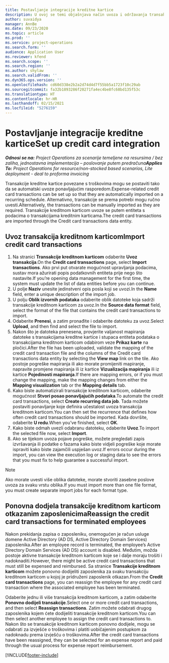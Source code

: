 ```yaml
---
title: Postavljanje integracije kreditne kartice
description: U ovoj se temi objašnjava način uvoza i održavanja transakcija kreditne kartice povezane s troškovima.
author: suvaidya
manager: AnnBe
ms.date: 09/23/2020
ms.topic: article
ms.prod: ''
ms.service: project-operations
ms.search.form: ''
audience: Application User
ms.reviewer: kfend
ms.search.scope: ''
ms.search.region: ''
ms.author: shylaw
ms.search.validFrom: ''
ms.dyn365.ops.version: ''
ms.openlocfilehash: cd60d338e2b2a2d74d4d7f55bb5a1723f10c29ab
ms.sourcegitcommit: fa32b1893286f20271fa4ec4be8fc68bd135f53c
ms.translationtype: HT
ms.contentlocale: hr-HR
ms.lasthandoff: 02/15/2021
ms.locfileid: "5276159"
---
```

# <a name="set-up-credit-card-integration"></a><span data-ttu-id="8e661-103">Postavljanje integracije kreditne kartice</span><span class="sxs-lookup"><span data-stu-id="8e661-103">Set up credit card integration</span></span>

<span data-ttu-id="8e661-104">_**Odnosi se na:** Project Operations za scenarije temeljene na resursima / bez zaliha, jednostavna implementacija – poslovanje putem predračuna_</span><span class="sxs-lookup"><span data-stu-id="8e661-104">_**Applies To:** Project Operations for resource/non-stocked based scenarios, Lite deployment - deal to proforma invoicing_</span></span>

<span data-ttu-id="8e661-105">Transakcije kreditne kartice povezane s troškovima mogu se postaviti tako da se automatski uvoze ponavljajućim rasporedom.</span><span class="sxs-lookup"><span data-stu-id="8e661-105">Expense-related credit card transactions can be set up so that they are automatically imported on a recurring schedule.</span></span> <span data-ttu-id="8e661-106">Alternativno, transakcije se prema potrebi mogu ručno uvesti.</span><span class="sxs-lookup"><span data-stu-id="8e661-106">Alternatively, the transactions can be manually imported as they are required.</span></span> <span data-ttu-id="8e661-107">Transakcije kreditnom karticom uvoze se putem entiteta s podacima o transakcijama kreditnim karticama.</span><span class="sxs-lookup"><span data-stu-id="8e661-107">The credit card transactions are imported through the Credit card transactions data entity.</span></span>

## <a name="import-credit-card-transactions"></a><span data-ttu-id="8e661-108">Uvoz transakcija kreditnom karticom</span><span class="sxs-lookup"><span data-stu-id="8e661-108">Import credit card transactions</span></span>

1. <span data-ttu-id="8e661-109">Na stranici **Transakcije kreditnom karticom** odaberite **Uvoz transakcija**.</span><span class="sxs-lookup"><span data-stu-id="8e661-109">On the **Credit card transactions** page, select **Import transactions**.</span></span> <span data-ttu-id="8e661-110">Ako prvi put otvarate mogućnost upravljanja podacima, sustav mora ažurirati popis podatkovnih entiteta prije nego što nastavite.</span><span class="sxs-lookup"><span data-stu-id="8e661-110">If you’re opening data management for the first time, the system must update the list of data entities before you can continue.</span></span>
2. <span data-ttu-id="8e661-111">U polje **Naziv** unesite jedinstveni opis posla koji se uvozi.</span><span class="sxs-lookup"><span data-stu-id="8e661-111">In the **Name** field, enter a unique description of the import job.</span></span>
3. <span data-ttu-id="8e661-112">U polju **Oblik izvornih podataka** odaberite oblik datoteke koja sadrži transakcije kreditnom karticom za uvoz.</span><span class="sxs-lookup"><span data-stu-id="8e661-112">In the **Source data format** field, select the format of the file that contains the credit card transactions to import.</span></span>
4. <span data-ttu-id="8e661-113">Odaberite **Prenesi**, a zatim pronađite i odaberite datoteku za uvoz.</span><span class="sxs-lookup"><span data-stu-id="8e661-113">Select **Upload**, and then find and select the file to import.</span></span>
5. <span data-ttu-id="8e661-114">Nakon što je datoteka prenesena, provjerite valjanost mapiranja datoteke s transakcijama kreditne kartice i stupaca entiteta podataka o transakcijama kreditnom karticom odabirom veze **Prikaz karte** na pločici.</span><span class="sxs-lookup"><span data-stu-id="8e661-114">After the file has been uploaded, validate the mapping of the credit card transaction file and the columns of the Credit card transactions data entity by selecting the **View map** link on the tile.</span></span> <span data-ttu-id="8e661-115">Ako postoje pogreške mapiranja ili ako morate promijeniti mapiranje, napravite promjene mapiranja ili iz kartice **Vizualizacija mapiranja** ili iz kartice **Pojedinosti mapiranja**.</span><span class="sxs-lookup"><span data-stu-id="8e661-115">If there are mapping errors, or if you must change the mapping, make the mapping changes from either the **Mapping visualization** tab or the **Mapping details** tab.</span></span>
6. <span data-ttu-id="8e661-116">Kako biste automatizirali transakcije kreditnom karticom, odaberite mogućnost **Stvori posao ponavljajućih podataka**.</span><span class="sxs-lookup"><span data-stu-id="8e661-116">To automate the credit card transactions, select **Create recurring data job**.</span></span> <span data-ttu-id="8e661-117">Tada možete postaviti ponavljanje koje definira učestalost uvoza transakcija kreditnom karticom.</span><span class="sxs-lookup"><span data-stu-id="8e661-117">You can then set the recurrence that defines how often credit card transactions should be imported.</span></span> <span data-ttu-id="8e661-118">Kada dovršite, odaberite **U redu**.</span><span class="sxs-lookup"><span data-stu-id="8e661-118">When you’ve finished, select **OK**.</span></span>
7. <span data-ttu-id="8e661-119">Kako biste odmah uvezli odabranu datoteku, odaberite **Uvoz**.</span><span class="sxs-lookup"><span data-stu-id="8e661-119">To import the selected file now, select **Import**.</span></span>
8. <span data-ttu-id="8e661-120">Ako se tijekom uvoza pojave pogreške, možete pregledati zapis izvršavanja ili podatke o fazama kako biste vidjeli pogreške koje morate ispraviti kako biste zajamčili uspješan uvoz.</span><span class="sxs-lookup"><span data-stu-id="8e661-120">If errors occur during the import, you can view the execution log or staging data to see the errors that you must fix to help guarantee a successful import.</span></span>

> [!NOTE]
> <span data-ttu-id="8e661-121">Ako morate uvesti više oblika datoteke, morate stvoriti zasebne poslove uvoza za svaku vrstu oblika.</span><span class="sxs-lookup"><span data-stu-id="8e661-121">If you must import more than one file format, you must create separate import jobs for each format type.</span></span>

## <a name="reassign-the-credit-card-transactions-for-terminated-employees"></a><span data-ttu-id="8e661-122">Ponovna dodjela transakcije kreditnom karticom otkazanim zaposlenicima</span><span class="sxs-lookup"><span data-stu-id="8e661-122">Reassign the credit card transactions for terminated employees</span></span>

<span data-ttu-id="8e661-123">Nakon prekidanja zapisa o zaposleniku, onemogućen je račun usluge domene Active Directory (AD DS, Active Directory Domain Services) zaposlenika.</span><span class="sxs-lookup"><span data-stu-id="8e661-123">After an employee record is terminated, the employee’s Active Directory Domain Services (AD DS) account is disabled.</span></span> <span data-ttu-id="8e661-124">Međutim, možda postoje aktivne transakcije kreditnom karticom koje se i dalje moraju trošiti i nadoknaditi.</span><span class="sxs-lookup"><span data-stu-id="8e661-124">However, there might be active credit card transactions that must still be expensed and reimbursed.</span></span> <span data-ttu-id="8e661-125">Sa stranice **Transakcije kreditnom karticom** možete ponovno dodijeliti zaposlenika za svaku transakciju kreditnom karticom u kojoj je pridruženi zaposlenik otkazan.</span><span class="sxs-lookup"><span data-stu-id="8e661-125">From the **Credit card transactions** page, you can reassign the employee for any credit card transaction where the associated employee has been terminated.</span></span>

<span data-ttu-id="8e661-126">Odaberite jednu ili više transakcija kreditnom karticom, a zatim odaberite **Ponovno dodijeli transakcije**.</span><span class="sxs-lookup"><span data-stu-id="8e661-126">Select one or more credit card transactions, and then select **Reassign transactions**.</span></span> <span data-ttu-id="8e661-127">Zatim možete odabrati drugog zaposlenika kojem ćete dodijeliti transakcije kreditnom karticom.</span><span class="sxs-lookup"><span data-stu-id="8e661-127">You can then select another employee to assign the credit card transactions to.</span></span> <span data-ttu-id="8e661-128">Nakon što se transakcije kreditnom karticom ponovno dodijele, mogu se odabrati za izvješće o troškovima i platiti uobičajenim postupkom za nadoknadu prema izvješću o troškovima.</span><span class="sxs-lookup"><span data-stu-id="8e661-128">After the credit card transactions have been reassigned, they can be selected for an expense report and paid through the usual process for expense report reimbursement.</span></span>


[!INCLUDE[footer-include](../includes/footer-banner.md)]